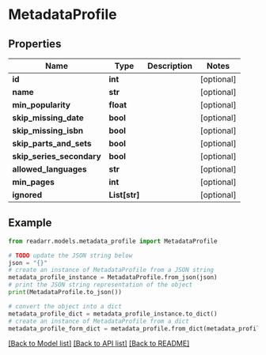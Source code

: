 # MetadataProfile


## Properties

Name | Type | Description | Notes
------------ | ------------- | ------------- | -------------
**id** | **int** |  | [optional] 
**name** | **str** |  | [optional] 
**min_popularity** | **float** |  | [optional] 
**skip_missing_date** | **bool** |  | [optional] 
**skip_missing_isbn** | **bool** |  | [optional] 
**skip_parts_and_sets** | **bool** |  | [optional] 
**skip_series_secondary** | **bool** |  | [optional] 
**allowed_languages** | **str** |  | [optional] 
**min_pages** | **int** |  | [optional] 
**ignored** | **List[str]** |  | [optional] 

## Example

```python
from readarr.models.metadata_profile import MetadataProfile

# TODO update the JSON string below
json = "{}"
# create an instance of MetadataProfile from a JSON string
metadata_profile_instance = MetadataProfile.from_json(json)
# print the JSON string representation of the object
print(MetadataProfile.to_json())

# convert the object into a dict
metadata_profile_dict = metadata_profile_instance.to_dict()
# create an instance of MetadataProfile from a dict
metadata_profile_form_dict = metadata_profile.from_dict(metadata_profile_dict)
```
[[Back to Model list]](../README.md#documentation-for-models) [[Back to API list]](../README.md#documentation-for-api-endpoints) [[Back to README]](../README.md)


